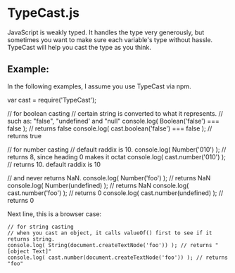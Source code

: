 TypeCast.js
===========

JavaScript is weakly typed.  It handles the type very generously, but sometimes you want to make sure each variable's type without hassle.  TypeCast will help you cast the type as you think.

Example:
--------

In the following examples, I assume you use TypeCast via npm.

   var cast = require('TypeCast');

   // for boolean casting
   // certain string is converted to what it represents.
   // such as: "false", "undefined' and "null"
   console.log( Boolean('false') === false ); // returns false
   console.log( cast.boolean('false') === false ); // returns true

   // for number casting
   // default raddix is 10.
   console.log( Number('010') ); // returns 8, since heading 0 makes it octat
   console.log( cast.number('010') ); // returns 10. default raddix is 10

   // and never returns NaN.
   console.log( Number('foo') ); // returns NaN
   console.log( Number(undefined) ); // returns NaN
   console.log( cast.number('foo') ); // returns 0
   console.log( cast.number(undefined) ); // returns 0

Next line, this is a browser case:

    // for string casting
    // when you cast an object, it calls valueOf() first to see if it returns string.
    console.log( String(document.createTextNode('foo')) ); // returns "[object Text]"
    console.log( cast.number(document.createTextNode('foo')) ); // returns "foo"

